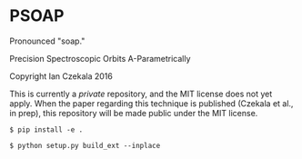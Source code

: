 # PSOAP
Pronounced "soap."

Precision Spectroscopic Orbits A-Parametrically

Copyright Ian Czekala 2016

This is currently a *private* repository, and the MIT license does not yet apply. When the paper regarding this technique is published (Czekala et al., in prep), this repository will be made public under the MIT license.


    $ pip install -e .

    $ python setup.py build_ext --inplace
